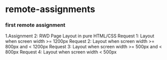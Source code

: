 # remote-assignments

### first remote assignment
1.Assignment 2: RWD Page Layout in pure HTML/CSS
Request 1: Layout when screen width >= 1200px
Request 2: Layout when screen width >= 800px and < 1200px
Request 3: Layout when screen width >= 500px and < 800px
Request 4: Layout when screen width < 500px
